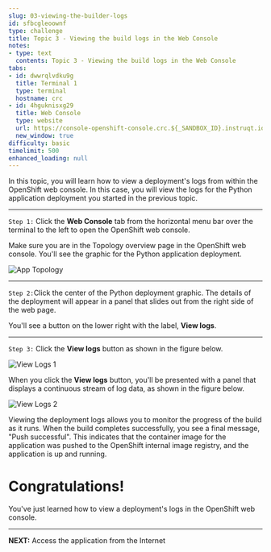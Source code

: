 ```yaml
---
slug: 03-viewing-the-builder-logs
id: sfbcgleoownf
type: challenge
title: Topic 3 - Viewing the build logs in the Web Console
notes:
- type: text
  contents: Topic 3 - Viewing the build logs in the Web Console
tabs:
- id: dwwrqlvdku9g
  title: Terminal 1
  type: terminal
  hostname: crc
- id: 4hguknisxg29
  title: Web Console
  type: website
  url: https://console-openshift-console.crc.${_SANDBOX_ID}.instruqt.io
  new_window: true
difficulty: basic
timelimit: 500
enhanced_loading: null
---
```


In this topic, you will learn how to view a deployment's logs from within the OpenShift web console. In this case, you will view the logs for the Python application deployment you started in the previous topic.

----

`Step 1:` Click the **Web Console** tab from the horizontal menu bar over the terminal to the left to open the OpenShift web console.

Make sure you are in the Topology overview page in the OpenShift web console. You'll see the graphic for the Python application deployment.

![App Topology](../assets/app-topology-python.png)

----

`Step 2:`Click the center of the Python deployment graphic. The details of the deployment will appear in a panel that slides out from the right side of the web page.

You'll see a button on the lower right with the label, **View logs**.

----

`Step 3:` Click the **View logs** button as shown in the figure below.

![View Logs 1](../assets/view-logs-01.png)

When you click the **View logs** button, you'll be presented with a panel that displays a continuous stream of log data, as shown in the figure below.

![View Logs 2](../assets/view-logs-02.png)

Viewing the deployment logs allows you to monitor the progress of the build as it runs. When the build completes successfully, you see a final message, "Push successful". This indicates that the container image for the application was pushed to the OpenShift internal image registry, and the application is up and running.

# Congratulations!

You've just learned how to view a deployment's logs in the OpenShift web console.

----

**NEXT:** Access the application from the Internet
